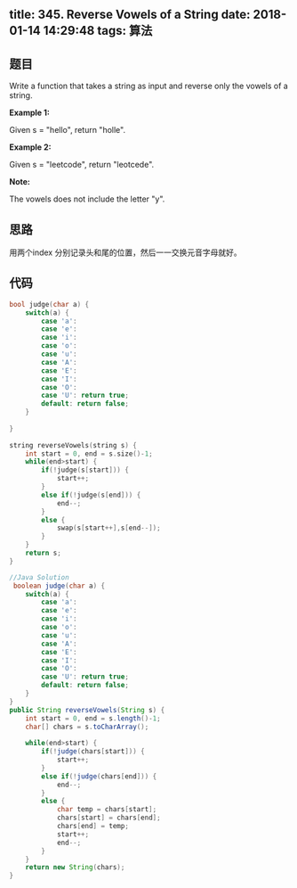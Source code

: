 title: 345. Reverse Vowels of a String
date: 2018-01-14 14:29:48
tags: 算法
---


## 题目

Write a function that takes a string as input and reverse only the vowels of a string.

**Example 1:**

Given s = "hello", return "holle".

**Example 2:**

Given s = "leetcode", return "leotcede".

**Note:**

The vowels does not include the letter "y".

<!--more-->

## 思路

用两个index 分别记录头和尾的位置，然后一一交换元音字母就好。

## 代码

```c++
bool judge(char a) {
    switch(a) {
        case 'a':
        case 'e':
        case 'i':
        case 'o':
        case 'u': 
        case 'A':
        case 'E':
        case 'I':
        case 'O':
        case 'U': return true; 
        default: return false;
    }
    
}
    
string reverseVowels(string s) {
    int start = 0, end = s.size()-1;
    while(end>start) {
        if(!judge(s[start])) {
            start++;
        }
        else if(!judge(s[end])) {
            end--;
        }
        else {
            swap(s[start++],s[end--]);
        }
    }
    return s;
}
```

```java
//Java Solution
 boolean judge(char a) {
    switch(a) {
        case 'a': 
        case 'e':
        case 'i':
        case 'o':
        case 'u': 
        case 'A':
        case 'E':
        case 'I':
        case 'O':
        case 'U': return true; 
        default: return false;
    }
}
public String reverseVowels(String s) {
    int start = 0, end = s.length()-1;
    char[] chars = s.toCharArray();
    
    while(end>start) {
        if(!judge(chars[start])) {
            start++;
        }
        else if(!judge(chars[end])) {
            end--;
        }
        else {
            char temp = chars[start];
            chars[start] = chars[end];
            chars[end] = temp;
            start++;
            end--;
        }
    }
    return new String(chars);
}
```